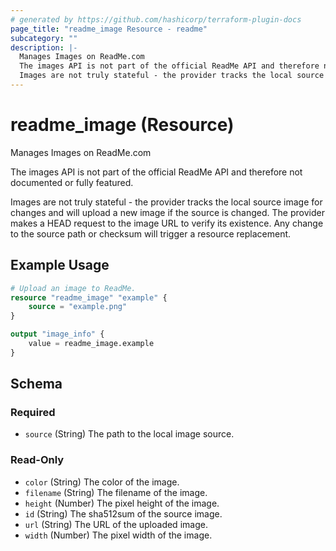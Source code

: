 ```yaml
---
# generated by https://github.com/hashicorp/terraform-plugin-docs
page_title: "readme_image Resource - readme"
subcategory: ""
description: |-
  Manages Images on ReadMe.com
  The images API is not part of the official ReadMe API and therefore not documented or fully featured.
  Images are not truly stateful - the provider tracks the local source image for changes and will upload a new image if the source is changed. The provider makes a HEAD request to the image URL to verify its existence. Any change to the source path or checksum will trigger a resource replacement.
---
```


# readme_image (Resource)

Manages Images on ReadMe.com

The images API is not part of the official ReadMe API and therefore not documented or fully featured.

Images are not truly stateful - the provider tracks the local source image for changes and will upload a new image if the source is changed. The provider makes a HEAD request to the image URL to verify its existence. Any change to the source path or checksum will trigger a resource replacement.

## Example Usage

```terraform
# Upload an image to ReadMe.
resource "readme_image" "example" {
    source = "example.png"
}

output "image_info" {
    value = readme_image.example
}
```

<!-- schema generated by tfplugindocs -->
## Schema

### Required

- `source` (String) The path to the local image source.

### Read-Only

- `color` (String) The color of the image.
- `filename` (String) The filename of the image.
- `height` (Number) The pixel height of the image.
- `id` (String) The sha512sum of the source image.
- `url` (String) The URL of the uploaded image.
- `width` (Number) The pixel width of the image.



